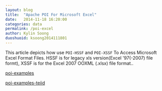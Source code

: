 ```yaml
---
layout: blog
title:  "Apache POI For Microsoft Excel"
date:   2014-11-18 16:20:00
categories: data
permalink: /poi-excel
author: Kylin Soong
duoshuoid: ksoong2014111801
---
```


This article depicts how use `POI-HSSF` and `POI-XSSF` To Access Microsoft Excel Format Files. HSSF is for legacy xls version(Excel '97(-2007) file formt), XSSF is for  the Excel 2007 OOXML (.xlsx) file format..

[poi-examples](https://github.com/kylinsoong/data/tree/master/poi-examples)

[poi-examples-teiid](https://github.com/kylinsoong/data/tree/master/poi-examples-teiid)
